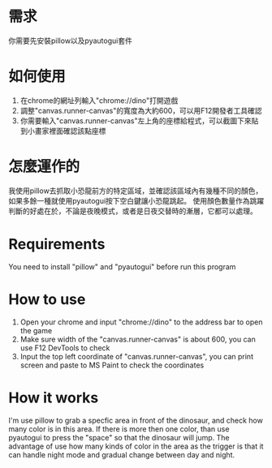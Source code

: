 # 需求
你需要先安裝pillow以及pyautogui套件

# 如何使用
1. 在chrome的網址列輸入"chrome://dino"打開遊戲
2. 調整"canvas.runner-canvas"的寬度為大約600，可以用F12開發者工具確認
3. 你需要輸入"canvas.runner-canvas"左上角的座標給程式，可以截圖下來貼到小畫家裡面確認該點座標

# 怎麼運作的
我使用pillow去抓取小恐龍前方的特定區域，並確認該區域內有幾種不同的顏色，如果多餘一種就使用pyautogui按下空白鍵讓小恐龍跳起。
使用顏色數量作為跳躍判斷的好處在於，不論是夜晚模式，或者是日夜交替時的漸層，它都可以處理。

# Requirements
You need to install "pillow" and "pyautogui" before run this program

# How to use
1. Open your chrome and input "chrome://dino" to the address bar to open the game
2. Make sure width of the "canvas.runner-canvas" is about 600, you can use F12 DevTools to check
3. Input the top left coordinate of "canvas.runner-canvas", you can print screen and paste to MS Paint to check the coordinates

# How it works
I'm use pillow to grab a specfic area in front of the dinosaur, and check how many color is in this area. If there is more then one color, than use pyautogui to press the "space" so that the dinosaur will jump.
The advantage of use how many kinds of color in the area as the trigger is that it can handle night mode and gradual change between day and night.